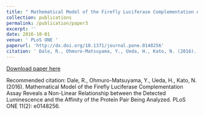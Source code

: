 ```yaml
---
title: " Mathematical Model of the Firefly Luciferase Complementation Assay Reveals a Non-Linear Relationship between the Detected Luminescence and the Affinity of the Protein Pair Being Analyzed "
collection: publications
permalink: /publication/paper3
excerpt: ''
date: 2016-10-01
venue: ' PLoS ONE '
paperurl: 'http://dx.doi.org/10.1371/journal.pone.0148256'
citation: ' Dale, R., Ohmuro-Matsuyama, Y., Ueda, H., Kato, N. (2016). Mathematical Model of the Firefly Luciferase Complementation Assay Reveals a Non-Linear Relationship between the Detected Luminescence and the Affinity of the Protein Pair Being Analyzed. PLoS ONE 11(2): e0148256. http://dx.doi.org/10.1371/journal.pone.0148256'
---
```

[Download paper here]( http://dx.doi.org/10.1371/journal.pone.0148256)

Recommended citation: Dale, R., Ohmuro-Matsuyama, Y., Ueda, H., Kato, N. (2016). Mathematical Model of the Firefly Luciferase Complementation Assay Reveals a Non-Linear Relationship between the Detected Luminescence and the Affinity of the Protein Pair Being Analyzed. PLoS ONE 11(2): e0148256.
